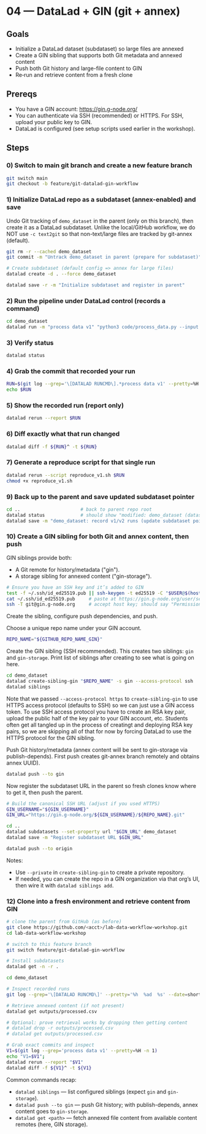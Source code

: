 # 04 — DataLad + GIN (git + annex)

## Goals
- Initialize a DataLad dataset (subdataset) so large files are annexed
- Create a GIN sibling that supports both Git metadata and annexed content
- Push both Git history and large-file content to GIN
- Re‑run and retrieve content from a fresh clone

## Prereqs
- You have a GIN account: https://gin.g-node.org/
- You can authenticate via SSH (recommended) or HTTPS. For SSH, upload your public key to GIN.
- DataLad is configured (see setup scripts used earlier in the workshop).

## Steps

### 0) Switch to main git branch and create a new feature branch

```bash
git switch main
git checkout -b feature/git-datalad-gin-workflow
```

### 1) Initialize DataLad repo as a subdataset (annex-enabled) and save

Undo Git tracking of `demo_dataset` in the parent (only on this branch), then create it as a DataLad subdataset. Unlike the local/GitHub workflow, we do NOT use `-c text2git` so that non-text/large files are tracked by git-annex (default).

```bash
git rm -r --cached demo_dataset
git commit -m "Untrack demo_dataset in parent (prepare for subdataset)"

# Create subdataset (default config => annex for large files)
datalad create -d . --force demo_dataset

datalad save -r -m "Initialize subdataset and register in parent"
```

### 2) Run the pipeline under DataLad control (records a command)

```bash
cd demo_dataset
datalad run -m "process data v1" "python3 code/process_data.py --input data/input.csv --out outputs/processed.csv"
```

### 3) Verify status

```bash
datalad status
```

### 4) Grab the commit that recorded your run

```bash
RUN=$(git log --grep='\[DATALAD RUNCMD\].*process data v1' --pretty=%H -n 1)
echo $RUN
```

### 5) Show the recorded run (report only)

```bash
datalad rerun --report $RUN
```

### 6) Diff exactly what that run changed

```bash
datalad diff -f ${RUN}^ -t ${RUN}
```

### 7) Generate a reproduce script for that single run

```bash
datalad rerun --script reproduce_v1.sh $RUN
chmod +x reproduce_v1.sh
```

### 9) Back up to the parent and save updated subdataset pointer

```bash
cd ..                      # back to parent repo root
datalad status             # should show "modified: demo_dataset (dataset)"
datalad save -m "demo_dataset: record v1/v2 runs (update subdataset pointer)"
```

### 10) Create a GIN sibling for both Git and annex content, then push

GIN siblings provide both:
- A Git remote for history/metadata ("gin").
- A storage sibling for annexed content ("gin-storage").

```bash
# Ensure you have an SSH key and it’s added to GIN
test -f ~/.ssh/id_ed25519.pub || ssh-keygen -t ed25519 -C "$USER@$(hostname)"
cat ~/.ssh/id_ed25519.pub     # paste at https://gin.g-node.org/user/settings/keys
ssh -T git@gin.g-node.org     # accept host key; should say "Permission denied" but show your user => OK
```

Create the sibling, configure push dependencies, and push.

Choose a unique repo name under your GIN account.

```bash
REPO_NAME="${GITHUB_REPO_NAME_GIN}"
```

Create the GIN sibling (SSH recommended). This creates two siblings: `gin` and `gin-storage`. Print list of siblings after creating to see what is going on here.

```bash
cd demo_dataset
datalad create-sibling-gin "$REPO_NAME" -s gin --access-protocol ssh
datalad siblings
```

Note that we passed `--access-protocol https` to `create-sibling-gin` to use HTTPS access protocol (defaults to SSH) so we can just use a GIN access token. To use SSH access protocol you have to create an RSA key pair, upload the public half of the key pair to your GIN account, etc. Students often get all tangled up in the process of creatingt and deploying RSA key pairs, so we are skipping all of that for now by forcing DataLad to use the HTTPS protocol for the GIN sibling.

Push Git history/metadata (annex content will be sent to gin-storage via publish-depends). First push creates git-annex branch remotely and obtains annex UUID).

```bash
datalad push --to gin
```

Now register the subdataset URL in the parent so fresh clones know where to get it, then push the parent.

```bash
# Build the canonical SSH URL (adjust if you used HTTPS)
GIN_USERNAME="${GIN_USERNAME}"
GIN_URL="https://gin.g-node.org/${GIN_USERNAME}/${REPO_NAME}.git"

cd ..
datalad subdatasets --set-property url "$GIN_URL" demo_dataset
datalad save -m "Register subdataset URL $GIN_URL"

datalad push --to origin
```

Notes:
- Use `--private` in `create-sibling-gin` to create a private repository.
- If needed, you can create the repo in a GIN organization via that org’s UI, then wire it with `datalad siblings add`.

### 12) Clone into a fresh environment and retrieve content from GIN

```bash
# clone the parent from GitHub (as before)
git clone https://github.com/<acct>/lab-data-workflow-workshop.git
cd lab-data-workflow-workshop

# switch to this feature branch
git switch feature/git-datalad-gin-workflow

# Install subdatasets
datalad get -n -r .

cd demo_dataset

# Inspect recorded runs
git log --grep='\[DATALAD RUNCMD\]' --pretty='%h  %ad  %s' --date=short

# Retrieve annexed content (if not present)
datalad get outputs/processed.csv

# Optional: prove retrieval works by dropping then getting content
# datalad drop -r outputs/processed.csv
# datalad get outputs/processed.csv

# Grab exact commits and inspect
V1=$(git log --grep='process data v1' --pretty=%H -n 1)
echo "V1=$V1";
datalad rerun --report "$V1"
datalad diff -f ${V1}^ -t ${V1}
```

Common commands recap:
- `datalad siblings` — list configured siblings (expect `gin` and `gin-storage`).
- `datalad push --to gin` — push Git history; with publish-depends, annex content goes to `gin-storage`.
- `datalad get <path>` — fetch annexed file content from available content remotes (here, GIN storage).
